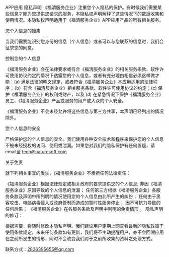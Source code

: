 APP应用 隐私声明
《福清服务企业》注重您个人隐私的保护。有时候我们需要某些信息才能为您提供您请求的服务，本隐私权声明解释了这些情况下的数据收集和使用情况。本隐私权声明适用于《福清服务企业》APP应用产品的所有相关服务。

您个人信息的搜集

当我们需要能识别您身份的信息（个人信息）或者可以与您联系的信息时，我们会征求您的同意。

控制您的个人信息

《福清服务企业》会在法律要求或符合《福清服务企业》的相关服务条款、软件许可使用协议约定的情况下透露您的个人信息，或者有充分理由相信必须这样做才能：(a) 满足法律的明文规定，或者符合《福清服务企业》本应用适用的法律程序；（b）符合《福清服务企业》相关服务条款、软件许可使用协议的约定；(c) 保护《福清服务企业》的权利或财产，以及 (d) 在紧急情况下保护《福清服务企业》员工、《福清服务企业》产品或服务的用户或大众的个人安全。

《福清服务企业》不会未经允许将这些信息与第三方共享，本声明已经列出的情况除外。

您个人信息的安全

严格保护您的个人信息的安全。我们使用各种安全技术和程序来保护您的个人信息不被未经授权的访问、使用或泄漏。如果您对我们的隐私保护有任何置疑，请email至 tech@naturesoft.com

关于免责

就下列相关事宜的发生，《福清服务企业》不承担任何法律责任：

《福清服务企业》根据法律规定或相关政府的要求提供您的个人信息;
非因《福清服务企业》原因导致的个人信息的泄漏；
任何第三方根据《福清服务企业》各服务条款及声明中所列明的情况使用您的个人信息由此所产生的纠纷；
任何由于黑客攻击、电脑病毒侵入或政府管制而造成的暂时性服务停止；
因不可抗力导致的任何后果；
《福清服务企业》在各服务条款及声明中列明的免责情形 。
隐私声明的修订：

根据需要，将随时修改本隐私声明。我们建议用户定期上网查看最新的隐私政策于使用条款规定。未来任何条款如有更新，我们将不主动提醒用户，亦不会回溯应用在之前所发生的情形，同时不会改变我们对于之前所收集的资料之处理方式。

联系方式：2826395655@qq.com
